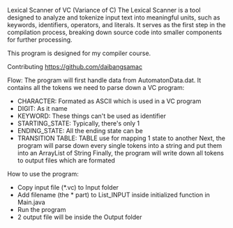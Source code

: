 Lexical Scanner of VC (Variance of C)
The Lexical Scanner is a tool designed to analyze and tokenize input text into meaningful units, such as keywords, identifiers, operators, and literals. It serves as the first step in the compilation process, breaking down source code into smaller components for further processing.

This program is designed for my compiler course.

Contributing
https://github.com/daibangsamac

Flow: The program will first handle data from AutomatonData.dat. It contains all the tokens we need to parse down a VC program:
+ CHARACTER: Formated as ASCII which is used in a VC program
+ DIGIT: As it name
+ KEYWORD: These things can't be used as identifier
+ STARTING_STATE: Typically, there's only 1
+ ENDING_STATE: All the ending state can be
+ TRANSITION TABLE: TABLE use for mapping 1 state to another
  Next, the program will parse down every single tokens into a string and put them into an ArrayList of String
  Finally, the program will write down all tokens to output files which are formated

How to use the program:
+ Copy input file (*.vc) to Input folder
+ Add filename (the * part) to List_INPUT inside initialized function in Main.java
+ Run the program
+ 2 output file will be inside the Output folder

